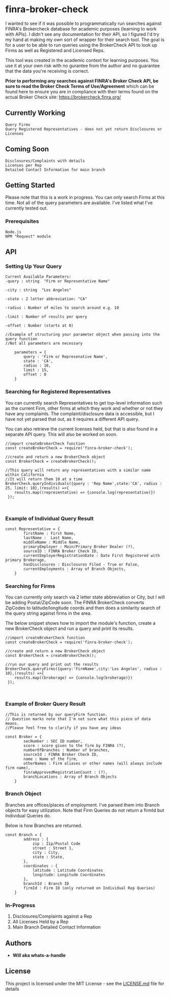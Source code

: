 # finra-broker-check

I wanted to see if it was possible to programmatically run searches against FINRA's Brokercheck database for academic purposes (learning to work with APIs). I didn't see any documentation for their API, so I figured I'd try my hand at making my own sort of wrapper for their search tool. The goal is for a user to be able to run queries using the BrokerCheck API to look up Firms as well as Registered and Licensed Reps. 

This tool was created in the academic context for learning purposes. You use it at your own risk with no gurantee from the author and no guarantee that the data you're receiving is correct. 

<strong>Prior to performing any searches against FINRA's Broker Check API, be sure to read the Broker Check Terms of Use/Agreement</strong> which can be found here to ensure you are in compliance with their terms found on the actual Broker Check site: https://brokercheck.finra.org/


## Currently Working
```
Query Firms
Query Registered Representatives - does not yet return Disclosures or Licenses 

```

## Coming Soon
```
Disclosures/Complaints with details
Licenses per Rep
Detailed Contact Information for main branch

```

## Getting Started

Please note that this is a work in progress. You can only search Firms at this time. 
Not all of the query parameters are available. I've listed what I've currently tested out.

### Prerequisites


```
Node.js
NPM "Request" module
```


## API

### Setting Up Your Query

```
Current Available Parameters:
-query : string  "Firm or Representative Name"

-city : string  "Los Angeles"

-state : 2 letter abbreviation: "CA"

-radius : Number of miles to search around e.g. 10

-limit : Number of results per query

-offset : Number (starts at 0)

//Example of structuring your parameter object when passing into the query function
//Not all parameters are necessary

	parameters = {
		query : 'Firm or Represenative Name',
		state : 'CA',
		radius : 10,
		limit : 15,
		offset : 0
	}

```


### Searching for Registered Representatives
You can currently search Representatives to get top-level information such as the current Firm, other firms at which they work and whether
or not they have any complaints. The complaint/disclosure data is accessible, but I have not yet parsed that out, as it requires a different API query.

You can also retrieve the current licenses held, but that is also found in a separate API query. This will also be worked on soon.

```
//import createBrokerCheck function
const createBrokerCheck = require('finra-broker-check');

//create and return a new BrokerCheck object
const BrokerCheck = createBrokerCheck();

//This query will return any representatives with a similar name within California
//It will return them 10 at a time
BrokerCheck.queryIndividuals({query : 'Rep Name',state:'CA', radius : 25, limit: 10},(results) =>{
 	results.map((representative) => {console.log(representative)})
 });



```

### Example of Individual Query Result
```
const Representative = {
		firstName : First Name,
		lastName :  Last Name,
		middleName : Middle Name,
		primaryEmployer : Main/Primary Broker Dealer (?),
		sourceID : FINRA Broker Check ID,
		currentEmployerRegistrationDate : Date First Registered with primary Brokerage,
		hasDisclosures : Disclosures Filed - True or False, 
		currentEmployments : Array of Branch Objects,
	}
```

### Searching for Firms

You can currently only search via 2 letter state abbreviation or City, but I will be adding Postal/ZipCode soon. 
The FINRA BrokerCheck converts ZipCodes to latitude/longitude coords and then does a similarity search of the query string against firms in the area.

The below snippet shows how to import the module's function, create a new BrokerCheck object and run a query and print its results.

```
//import createBrokerCheck function
const createBrokerCheck = require('finra-broker-check');

//create and return a new BrokerCheck object
const BrokerCheck = createBrokerCheck();

//run our query and print out the results
BrokerCheck.queryFirms({query:'FirmName',city:'Los Angeles', radius : 10},(results) =>{
 	results.map((brokerage) => {console.log(brokerage)})
 });



```

### Example of Broker Query Result

```
//This is returned by our queryFirm function.
// Question marks note that I'm not sure what this piece of data means.
//Please feel free to clarify if you have any ideas

const Broker = {
		secNumber : SEC ID number,
		score : score given to the firm by FINRA (?),
		numberOfBranches : Number of branches,
		sourceId : FINRA Broker Check ID,
		name : Name of the firm,
		otherNames : Firm aliases or other names (will always include firm name),
		finraApprovedRegistrationCount : (?),
		branchLocations : Array of Branch Objects
	}

```

### Branch Object
Branches are offices/places of employment. I've parsed them into Branch objects for easy utilization. 
Note that Firm Queries do not return a firmId but Individual Queries do.

Below is how Branches are returned.
```
const Branch = {
		address : {
			zip : Zip/Postal Code
			street : Street 1,
			city : City,
			state : State,
		},
		coordinates : {
			latitude : Latitude Coordinates
			longitude: Longitude Coordinates
		},
		branchId : Branch ID
		firmId : Firm ID (only returned on Individual Rep Queries)
	}
```
### In-Progress

1. Disclosures/Complaints against a Rep
2. All Licenses Held by a Rep
3. Main Branch Detailed Contact Information


## Authors

* **Will aka whats-a-handle** 

## License

This project is licensed under the MIT License - see the [LICENSE.md](LICENSE.md) file for details



